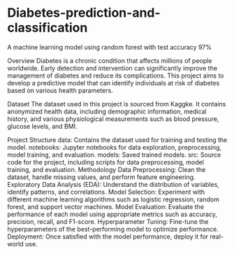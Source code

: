 # Diabetes-prediction-and-classification
A machine learning model using random forest with test accuracy 97% 


Overview
Diabetes is a chronic condition that affects millions of people worldwide. Early detection and intervention can significantly improve the management of diabetes and reduce its complications. This project aims to develop a predictive model that can identify individuals at risk of diabetes based on various health parameters.

Dataset
The dataset used in this project is sourced from Kaggke. It contains anonymized health data, including demographic information, medical history, and various physiological measurements such as blood pressure, glucose levels, and BMI.

Project Structure
data: Contains the dataset used for training and testing the model.
notebooks: Jupyter notebooks for data exploration, preprocessing, model training, and evaluation.
models: Saved trained models.
src: Source code for the project, including scripts for data preprocessing, model training, and evaluation.
Methodology
Data Preprocessing: Clean the dataset, handle missing values, and perform feature engineering.
Exploratory Data Analysis (EDA): Understand the distribution of variables, identify patterns, and correlations.
Model Selection: Experiment with different machine learning algorithms such as logistic regression, random forest, and support vector machines.
Model Evaluation: Evaluate the performance of each model using appropriate metrics such as accuracy, precision, recall, and F1-score.
Hyperparameter Tuning: Fine-tune the hyperparameters of the best-performing model to optimize performance.
Deployment: Once satisfied with the model performance, deploy it for real-world use.
